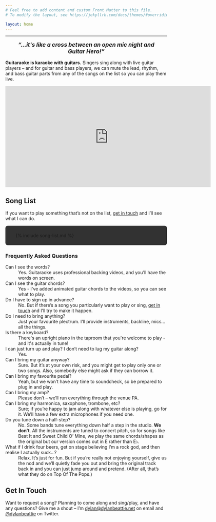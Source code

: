 ```yaml
---
# Feel free to add content and custom Front Matter to this file.
# To modify the layout, see https://jekyllrb.com/docs/themes/#overriding-theme-defaults

layout: home
---
```

<hr />
<div style="font-weight: bold; font-style: italic; text-align: center; font-size: 125%; margin: 16px;">
“...it's like a cross between an open mic night and Guitar Hero!”
</div>
<p><strong>Guitaraoke is karaoke with guitars.</strong> Singers sing along with live guitar players – and for guitar and bass players, we can mute the lead, rhythm, and bass guitar parts from any of the songs on the list so you can play them live.</p>
<section class="youtube-wrapper">
    <iframe width="640" height="315" src="https://www.youtube.com/embed/r_e4PJLCEdg" title="YouTube video player" frameborder="0" allow="accelerometer; autoplay; clipboard-write; encrypted-media; gyroscope; picture-in-picture" allowfullscreen></iframe>
</section>

## Song List

If you want to play something that’s not on the list, [get in touch](#get-in-touch) and I’ll see what I can do.

<div style="background: rgba(0,0,0,0.8); padding: 8px; border-radius: 8px;">
<ul>
{% include song-list.md %}
</ul>
</div>

### Frequently Asked Questions

<dl>
    <dt>Can I see the words?</dt>
    <dd>Yes. Guitaraoke uses professional backing videos, and you’ll have the words on screen.</dd>
    <dt>Can I see the guitar chords?</dt>
    <dd>Yes - I've added animated guitar chords to the videos, so you can see what to play.</dd>
    <dt>Do I have to sign up in advance?</dt>
    <dd>No. But if there’s a song you particularly want to play or sing, <a href="#get-in-touch">get in touch</a> and I’ll try to make it happen.</dd>
    <dt>Do I need to bring anything?</dt>
    <dd>Just your favourite plectrum. I’ll provide instruments, backline, mics... all the things.</dd>
    <dt>Is there a keyboard?</dt>
    <dd>There's an upright piano in the taproom that you're welcome to play - and it's actually in tune!</dd>
    <dt>I can just turn up and play? I don’t need to lug my guitar along?</dt>
    <dd>Yes.</dd>
    <dt>Can I bring my guitar anyway?</dt>
    <dd>Sure. But it’s at your own risk, and you might get to play only one or two songs. Also, somebody else might ask if they can borrow it.</dd>
    <dt>Can I bring my favourite pedal?</dt>
    <dd>Yeah, but we won’t have any time to soundcheck, so be prepared to plug in and play.</dd>
    <dt>Can I bring my amp?</dt>
    <dd>Please don’t – we’ll run everything through the venue PA.</dd>
    <dt>Can I bring my harmonica, saxophone, trombone, etc?</dt>
    <dd>Sure; if you’re happy to jam along with whatever else is playing, go for it. We’ll have a few extra microphones if you need one.</dd>
    <dt>Do you tune down a half-step?</dt>
    <dd>No. Some bands tune everything down half a step in the studio. <strong>We don’t</strong>. All the instruments are tuned to concert pitch, so for songs like Beat It and Sweet Child O’ Mine, we play the same chords/shapes as the original but our version comes out in E rather than E♭.</dd>
    <dt>What if I drink four beers, get on stage believing I’m a rock god, and then realise I actually suck...?</dt>
    <dd>Relax. It’s just for fun. But if you’re really not enjoying yourself, give us the nod and we’ll quietly fade you out and bring the original track back in and you can just jump around and pretend. (After all, that’s what they do on Top Of The Pops.)</dd>
</dl>

## Get In Touch

Want to request a song? Planning to come along and sing/play, and have any questions? Give me a shout – I’m [dylan@dylanbeattie.net](mailto:dylan@dylanbeattie.net) on email and [@dylanbeattie](https://twitter.com/dylanbeattie) on Twitter.

